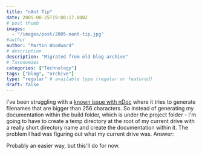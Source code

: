 ```yaml
---
title: "nAnt Tip"
date: 2005-08-25T19:08:17.000Z
# post thumb
images:
  - "/images/post/2005-nant-tip.jpg"
#author
author: "Martin Woodward"
# description
description: "Migrated from old blog archive"
# Taxonomies
categories: ["Technology"]
tags: ["blog", "archive"]
type: "regular" # available type (regular or featured)
draft: false
---
```


I've been struggling with a [known issue with nDoc](http://ndoc.sourceforge.net/content/knownissues.htm) where it tries to generate filenames that are bigger than 256 characters.  So instead of generating my documentation within the build folder, which is under the project folder - I'm going to have to create a temp directory at the root of my current drive with a really short directory name and create the documentation within it.  The problem I had was figuring out what my current drive was.  Answer:

<echo message="${[directory::get-directory-root](http://nant.sourceforge.net/release/0.85-rc3/help/functions/directory.get-directory-root.html)('.')}" />

Probably an easier way, but this'll do for now.
